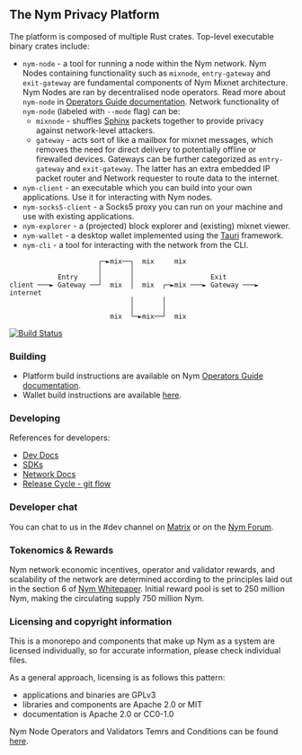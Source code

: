<!--
Copyright 2020 - Nym Technologies SA <contact@nymtech.net>
SPDX-License-Identifier: Apache-2.0
-->

## The Nym Privacy Platform

The platform is composed of multiple Rust crates. Top-level executable binary crates include:

* `nym-node` - a tool for running a node within the Nym network. Nym Nodes containing functionality such as `mixnode`, `entry-gateway` and `exit-gateway` are fundamental components of Nym Mixnet architecture. Nym Nodes are ran by decentralised node operators. Read more about `nym-node` in [Operators Guide documentation](https://nymtech.net/operators/nodes/nym-node.html). Network functionality of `nym-node` (labeled with `--mode` flag) can be:
	- `mixnode` - shuffles [Sphinx](https://github.com/nymtech/sphinx) packets together to provide privacy against network-level attackers.
	- `gateway` - acts sort of like a mailbox for mixnet messages, which removes the need for direct delivery to potentially offline or firewalled devices. Gateways can be further categorized as `entry-gateway` and `exit-gateway`. The latter has an extra embedded IP packet router and Network requester to route data to the internet.
* `nym-client` - an executable which you can build into your own applications. Use it for interacting with Nym nodes.
* `nym-socks5-client` - a Socks5 proxy you can run on your machine and use with existing applications.
* `nym-explorer` - a (projected) block explorer and (existing) mixnet viewer.
* `nym-wallet` - a desktop wallet implemented using the [Tauri](https://tauri.studio/en/docs/about/intro) framework.
* `nym-cli` - a tool for interacting with the network from the CLI.
<!-- coming soon
* `nym-network-monitor` - sends packets through the full system to check that they are working as expected, and stores node uptime histories as the basis of a rewards system ("mixmining" or "proof-of-mixing").
-->

```ascii
                      ┌─►mix──┐  mix     mix
                      │       │
            Entry     │       │                   Exit
client ───► Gateway ──┘  mix  │  mix  ┌─►mix ───► Gateway ───► internet
                              │       │
                              │       │
                         mix  └─►mix──┘  mix

```

[![Build Status](https://img.shields.io/github/actions/workflow/status/nymtech/nym/build.yml?branch=develop&style=for-the-badge&logo=github-actions)](https://github.com/nymtech/nym/actions?query=branch%3Adevelop)


### Building

* Platform build instructions are available on Nym [Operators Guide documentation](https://nymtech.net/operators/binaries/building-nym.html).
* Wallet build instructions are available [here](https://github.com/nymtech/nym/tree/master/nym-wallet#installation-prerequisites---linux--mac).

### Developing

References for developers:

* [Dev Docs](https://nym.com/docs/developers)
* [SDKs](https://nym.com/docs/developers/rust)
* [Network Docs](https://nym.com/docs/network)
* [Release Cycle - git flow](https://nym.com/docs/operators/release-cycle)

### Developer chat

You can chat to us in the #dev channel on [Matrix](https://matrix.to/#/#dev:nymtech.chat) or on the [Nym Forum](https://forum.nymtech.net).

### Tokenomics & Rewards

Nym network economic incentives, operator and validator rewards, and scalability of the network are determined according to the principles laid out in the section 6 of [Nym Whitepaper](https://nymtech.net/nym-whitepaper.pdf).
Initial reward pool is set to 250 million Nym, making the circulating supply 750 million Nym.

### Licensing and copyright information

This is a monorepo and components that make up Nym as a system are licensed individually, so for accurate information, please check individual files.

As a general approach, licensing is as follows this pattern:

- applications and binaries are GPLv3
- libraries and components are Apache 2.0 or MIT
- documentation is Apache 2.0 or CC0-1.0

Nym Node Operators and Validators Temrs and Conditions can be found [here](https://nym.com/terms-and-conditions/operators/v1.0.0).
